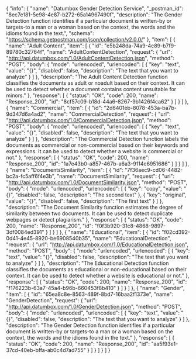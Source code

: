 {
  "info": {
    "name": "Datumbox Gender Detection Service",
    "_postman_id": "8ec7e181-5e98-4e87-b272-65a14967490f",
    "description": "The Gender Detection function identifies if a particular document is written-by or targets-to a man or a woman based on the context, the words and the idioms found in the text.",
    "schema": "https://schema.getpostman.com/json/collection/v2.0.0/"
  },
  "item": [
    {
      "name": "Adult Content",
      "item": [
        {
          "id": "e5b248da-74a9-4c89-b7f9-89780c32764f",
          "name": "AdultContentDetection",
          "request": {
            "url": "http://api.datumbox.com/1.0/AdultContentDetection.json",
            "method": "POST",
            "body": {
              "mode": "urlencoded",
              "urlencoded": [
                {
                  "key": "text",
                  "value": "{}",
                  "disabled": false,
                  "description": "The text that you want to analyze"
                }
              ]
            },
            "description": "The Adult Content Detection function classifies the documents as adult or noadult based on their context. It can be used to detect whether a document contains content unsuitable for minors."
          },
          "response": [
            {
              "status": "OK",
              "code": 200,
              "name": "Response_200",
              "id": "8cf57c09-b18d-44a6-8267-9b1426f4ca62"
            }
          ]
        }
      ]
    },
    {
      "name": "Commercial",
      "item": [
        {
          "id": "2d6401eb-8078-453a-ba7b-9d347d6a4ad2",
          "name": "CommercialDetection",
          "request": {
            "url": "http://api.datumbox.com/1.0/CommercialDetection.json",
            "method": "POST",
            "body": {
              "mode": "urlencoded",
              "urlencoded": [
                {
                  "key": "text",
                  "value": "{}",
                  "disabled": false,
                  "description": "The text that you want to analyze"
                }
              ]
            },
            "description": "The Commercial Detection function labels the documents as commercial or non-commercial based on their keywords and expressions. It can be used to detect whether a website is commercial or not."
          },
          "response": [
            {
              "status": "OK",
              "code": 200,
              "name": "Response_200",
              "id": "1a7e43b0-a857-467b-a6a3-9114e6951686"
            }
          ]
        }
      ]
    },
    {
      "name": "DocumentsSimilarity",
      "item": [
        {
          "id": "7f36aec9-cd06-4482-bc2a-fc5aff6f4e3b",
          "name": "DocumentSimilarity",
          "request": {
            "url": "http://api.datumbox.com/1.0/DocumentSimilarity.json",
            "method": "POST",
            "body": {
              "mode": "urlencoded",
              "urlencoded": [
                {
                  "key": "copy",
                  "value": "{}",
                  "disabled": false,
                  "description": "The second text"
                },
                {
                  "key": "original",
                  "value": "{}",
                  "disabled": false,
                  "description": "The first text"
                }
              ]
            },
            "description": "The Document Similarity function estimates the degree of similarity between two documents. It can be used to detect duplicate webpages or detect plagiarism."
          },
          "response": [
            {
              "status": "OK",
              "code": 200,
              "name": "Response_200",
              "id": "f0f3b920-31c8-4868-9897-3df0084ed391"
            }
          ]
        }
      ]
    },
    {
      "name": "Educational",
      "item": [
        {
          "id": "f02cd392-0d41-4e45-8920-be6908540b35",
          "name": "EducationalDetection",
          "request": {
            "url": "http://api.datumbox.com/1.0/EducationalDetection.json",
            "method": "POST",
            "body": {
              "mode": "urlencoded",
              "urlencoded": [
                {
                  "key": "text",
                  "value": "{}",
                  "disabled": false,
                  "description": "The text that you want to analyze"
                }
              ]
            },
            "description": "The Educational Detection function classifies the documents as educational or non-educational based on their context. It can be used to detect whether a website is educational or not."
          },
          "response": [
            {
              "status": "OK",
              "code": 200,
              "name": "Response_200",
              "id": "f176223b-63a7-45a4-b96b-660453f8b410"
            }
          ]
        }
      ]
    },
    {
      "name": "Gender",
      "item": [
        {
          "id": "65ea8c8e-8563-489f-8bd7-16baa2f1373e",
          "name": "GenderDetection",
          "request": {
            "url": "http://api.datumbox.com/1.0/GenderDetection.json",
            "method": "POST",
            "body": {
              "mode": "urlencoded",
              "urlencoded": [
                {
                  "key": "text",
                  "value": "{}",
                  "disabled": false,
                  "description": "The text that you want to analyze"
                }
              ]
            },
            "description": "The Gender Detection function identifies if a particular document is written-by or targets-to a man or a woman based on the context, the words and the idioms found in the text."
          },
          "response": [
            {
              "status": "OK",
              "code": 200,
              "name": "Response_200",
              "id": "aa5f93e1-37cd-40eb-bffa-ab0c4d7ad755"
            }
          ]
        }
      ]
    }
  ]
}